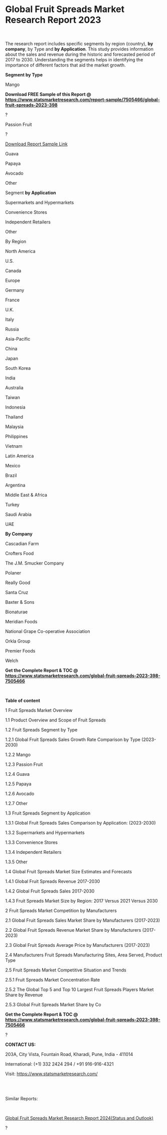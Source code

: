 <h1>Global Fruit Spreads Market Research Report 2023</h1><br/><p>The research report includes specific segments by region (country), <strong>by company</strong>, by Type and <strong>by Application</strong>. This study provides information about the sales and revenue during the historic and forecasted period of 2017 to 2030. Understanding the segments helps in identifying the importance of different factors that aid the market growth.</p>
 
 
 
 <p><strong>Segment by Type</strong></p>
 
 
 
 <p>Mango</p>
 
 
 
 <div><b>Download FREE Sample of this Report @ <a href="https://www.statsmarketresearch.com/download-free-sample/7505466/global-fruit-spreads-2023-398">https://www.statsmarketresearch.com/report-sample/7505466/global-fruit-spreads-2023-398</a></b></div>
 
 
 
 <p>? </p>
 
 
 
 <p>Passion Fruit</p>
 
 
 
 <p>? </p>
 
 
 
 <p><a href="https://www.statsmarketresearch.com/download-free-sample/7505466/global-fruit-spreads-2023-398">Download Report Sample Link</a></p>
 
 
 
 <p>Guava</p>
 
 
 
 <p>Papaya</p>
 
 
 
 <p>Avocado</p>
 
 
 
 <p>Other</p>
 
 
 
 <p>Segment <strong>by Application</strong></p>
 
 
 
 <p>Supermarkets and Hypermarkets</p>
 
 
 
 <p>Convenience Stores</p>
 
 
 
 <p>Independent Retailers</p>
 
 
 
 <p>Other</p>
 
 
 
 <p>By Region</p>
 
 
 
 <p>North America</p>
 
 
 
 <p>U.S.</p>
 
 
 
 <p>Canada</p>
 
 
 
 <p>Europe</p>
 
 
 
 <p>Germany</p>
 
 
 
 <p>France</p>
 
 
 
 <p>U.K.</p>
 
 
 
 <p>Italy</p>
 
 
 
 <p>Russia</p>
 
 
 
 <p>Asia-Pacific</p>
 
 
 
 <p>China</p>
 
 
 
 <p>Japan</p>
 
 
 
 <p>South Korea</p>
 
 
 
 <p>India</p>
 
 
 
 <p>Australia</p>
 
 
 
 <p>Taiwan</p>
 
 
 
 <p>Indonesia</p>
 
 
 
 <p>Thailand</p>
 
 
 
 <p>Malaysia</p>
 
 
 
 <p>Philippines</p>
 
 
 
 <p>Vietnam</p>
 
 
 
 <p>Latin America</p>
 
 
 
 <p>Mexico</p>
 
 
 
 <p>Brazil</p>
 
 
 
 <p>Argentina</p>
 
 
 
 <p>Middle East & Africa</p>
 
 
 
 <p>Turkey</p>
 
 
 
 <p>Saudi Arabia</p>
 
 
 
 <p>UAE</p>
 
 
 
 <p><strong>By Company</strong></p>
 
 
 
 <p>Cascadian Farm</p>
 
 
 
 <p>Crofters Food</p>
 
 
 
 <p>The J.M. Smucker Company</p>
 
 
 
 <p>Polaner</p>
 
 
 
 <p>Really Good</p>
 
 
 
 <p>Santa Cruz</p>
 
 
 
 <p>Baxter & Sons</p>
 
 
 
 <p>Bionaturae</p>
 
 
 
 <p>Meridian Foods</p>
 
 
 
 <p>National Grape Co-operative Association</p>
 
 
 
 <p>Orkla Group</p>
 
 
 
 <p>Premier Foods</p>
 
 
 
 <p>Welch</p>
 
 
 
 <div><b>Get the Complete Report & TOC @ <a href="https://www.statsmarketresearch.com/global-fruit-spreads-2023-398-7505466">https://www.statsmarketresearch.com/global-fruit-spreads-2023-398-7505466</a></b></div>
 
 
 
 <p><br />
 
 <b>Table of content</b></p>
 
 
 
 <p>1 Fruit Spreads Market Overview<br />
 
 1.1 Product Overview and Scope of Fruit Spreads<br />
 
 1.2 Fruit Spreads Segment by Type<br />
 
 1.2.1 Global Fruit Spreads Sales Growth Rate Comparison by Type (2023-2030)<br />
 
 1.2.2 Mango<br />
 
 1.2.3 Passion Fruit<br />
 
 1.2.4 Guava<br />
 
 1.2.5 Papaya<br />
 
 1.2.6 Avocado<br />
 
 1.2.7 Other<br />
 
 1.3 Fruit Spreads Segment by Application<br />
 
 1.3.1 Global Fruit Spreads Sales Comparison by Application: (2023-2030)<br />
 
 1.3.2 Supermarkets and Hypermarkets<br />
 
 1.3.3 Convenience Stores<br />
 
 1.3.4 Independent Retailers<br />
 
 1.3.5 Other<br />
 
 1.4 Global Fruit Spreads Market Size Estimates and Forecasts<br />
 
 1.4.1 Global Fruit Spreads Revenue 2017-2030<br />
 
 1.4.2 Global Fruit Spreads Sales 2017-2030<br />
 
 1.4.3 Fruit Spreads Market Size by Region: 2017 Versus 2021 Versus 2030<br />
 
 2 Fruit Spreads Market Competition by Manufacturers<br />
 
 2.1 Global Fruit Spreads Sales Market Share by Manufacturers (2017-2023)<br />
 
 2.2 Global Fruit Spreads Revenue Market Share by Manufacturers (2017-2023)<br />
 
 2.3 Global Fruit Spreads Average Price by Manufacturers (2017-2023)<br />
 
 2.4 Manufacturers Fruit Spreads Manufacturing Sites, Area Served, Product Type<br />
 
 2.5 Fruit Spreads Market Competitive Situation and Trends<br />
 
 2.5.1 Fruit Spreads Market Concentration Rate<br />
 
 2.5.2 The Global Top 5 and Top 10 Largest Fruit Spreads Players Market Share by Revenue<br />
 
 2.5.3 Global Fruit Spreads Market Share by Co</p>
 
 
 
 <div><b>Get the Complete Report & TOC @ <a href="https://www.statsmarketresearch.com/global-fruit-spreads-2023-398-7505466">https://www.statsmarketresearch.com/global-fruit-spreads-2023-398-7505466</a></b></div>
 
 
 
 <p>? </p>
 
 
 
 <p><b>CONTACT US:</b><br />
 
 203A, City Vista, Fountain Road, Kharadi, Pune, India - 411014<br />
 
 International: (+1) 332 2424 294 / +91 916-916-4321<br />
 
 Visit: <a href="https://www.statsmarketresearch.com/">https://www.statsmarketresearch.com/</a><br />
 
 <br />
 
 <br />
 
 Similar Reports:<br />
 
 <br />
 
 <a href="https://www.statsmarketresearch.com/global-fruit-spreads-2024-369-7904640">Global Fruit Spreads Market Research Report 2024(Status and Outlook)</a><br />
 
 ? </p>